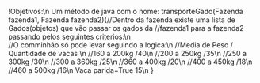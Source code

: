 !Objetivos:\n
Um método de java com o nome: transporteGado(Fazenda fazenda1, Fazenda fazenda2){//Dentro da fazenda existe uma lista de Gados(objetos) que vão passar os gados da //fazenda1 para a fazenda2 passando pelos seguintes criterios:\n                                                
//O comminhão só pode levar seguindo a logica:\n
//Media de Peso    / Quantidade de vacas \n
//160 a 200kg      /40\n
//200 a 250kg      /35\n
//250 a 300kg      /30\n
//300 a 360kg      /25\n
//360 a 400kg      /20\n
//400 a 450kg      /18\n
//460 a 500kg      /16\n
Vaca parida=True        15\n
}
